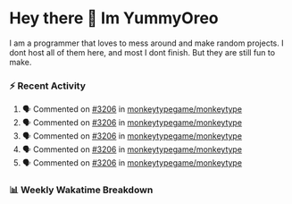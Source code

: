 <h1 > Hey there 👋 Im YummyOreo </h1>
I am a programmer that loves to mess around and make random projects. I dont host all of them here, and most I dont finish. But they are still fun to make.

### :zap: Recent Activity
<!--START_SECTION:activity-->
1. 🗣 Commented on [#3206](https://github.com/monkeytypegame/monkeytype/issues/3206) in [monkeytypegame/monkeytype](https://github.com/monkeytypegame/monkeytype)
2. 🗣 Commented on [#3206](https://github.com/monkeytypegame/monkeytype/issues/3206) in [monkeytypegame/monkeytype](https://github.com/monkeytypegame/monkeytype)
3. 🗣 Commented on [#3206](https://github.com/monkeytypegame/monkeytype/issues/3206) in [monkeytypegame/monkeytype](https://github.com/monkeytypegame/monkeytype)
4. 🗣 Commented on [#3206](https://github.com/monkeytypegame/monkeytype/issues/3206) in [monkeytypegame/monkeytype](https://github.com/monkeytypegame/monkeytype)
5. 🗣 Commented on [#3206](https://github.com/monkeytypegame/monkeytype/issues/3206) in [monkeytypegame/monkeytype](https://github.com/monkeytypegame/monkeytype)
<!--END_SECTION:activity-->

### 📊 Weekly Wakatime Breakdown

<!--START_SECTION:waka-->
<!--END_SECTION:waka-->
